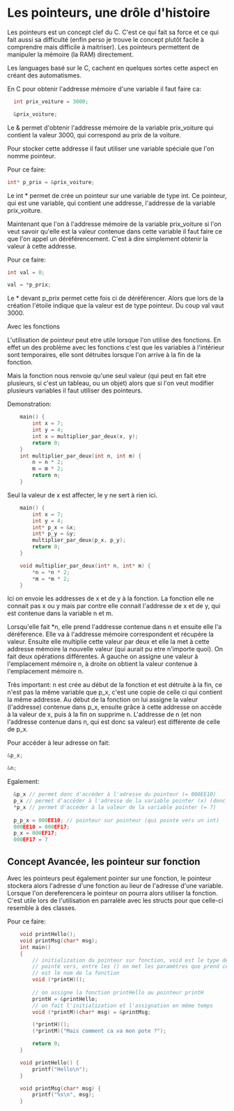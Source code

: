 # Les pointeurs, une drôle d'histoire


Les pointeurs est un concept clef du C. C'est ce qui fait sa force et ce qui fait aussi sa difficulté (enfin perso je trouve le concept plutôt facile à comprendre mais difficile à maitriser). Les pointeurs permettent de manipuler la mémoire (la RAM) directement.

Les languages basé sur le C, cachent en quelques sortes cette aspect en créant des automatismes.

En C pour obtenir l'addresse mémoire d'une variable il faut faire ca:
```c
  int prix_voiture = 3000;

  &prix_voiture;
```
Le & permet d'obtenir l'addresse mémoire de la variable prix_voiture qui contient la valeur 3000, qui correspond au prix de la voiture.

Pour stocker cette addresse il faut utiliser une variable spéciale que l'on nomme pointeur.

Pour ce faire:
```c
int* p_prix = &prix_voiture;
```

Le int * permet de crée un pointeur sur une variable de type int. Ce pointeur, qui est une variable, qui contient une addresse, l'addresse de la variable prix_voiture.

Maintenant que l'on à l'addresse mémoire de la variable prix_voiture si l'on veut savoir qu'elle est la valeur contenue dans cette variable il faut faire ce que l'on appel un déréférencement. C'est à dire simplement obtenir la valeur à cette addresse.

Pour ce faire:
```c
int val = 0;

val = *p_prix;
```

Le * devant p_prix permet cette fois ci de déréférencer. Alors que lors de la création l'étoile indique que la valeur est de type pointeur. Du coup val vaut 3000.

Avec les fonctions

L'utilisation de pointeur peut etre utile lorsque l'on utilise des fonctions. En effet un des problème avec les fonctions c'est que les variables à l'intérieur sont temporaires, elle sont détruites lorsque l'on arrive à la fin de la fonction.

Mais la fonction nous renvoie qu'une seul valeur (qui peut en fait etre plusieurs, si c'est un tableau, ou un objet) alors que si l'on veut modifier plusieurs variables il faut utiliser des pointeurs.

Demonstration:
```c
	main() {
		int x = 7;
		int y = 4;
		int x = multiplier_par_deux(x, y);
		return 0;
	}
	int multiplier_par_deux(int n, int m) {
		n = n * 2;
		m = m * 2;
		return n;
	}
```

Seul la valeur de x est affecter, le y ne sert à rien ici.

```c
	main() {
		int x = 7;
		int y = 4;
		int* p_x = &x;
		int* p_y = &y;
		multiplier_par_deux(p_x, p_y);
		return 0;
	}

	void multiplier_par_deux(int* n, int* m) {
		*n = *n * 2;
		*m = *m * 2;
	}
```
Ici on envoie les addresses de x et de y à la fonction. La fonction elle ne connait pas x ou y mais par contre elle connait l'addresse de x et de y, qui est contenue dans la variable n et m.

Lorsqu'elle fait *n, elle prend l'addresse contenue dans n et ensuite elle l'a déréference. Elle va à l'addresse mémoire correspondent et récupère la valeur. Ensuite elle multiplie cette valeur par deux et elle la met à cette addresse mémoire la nouvelle valeur (qui aurait pu etre n'importe quoi). On fait deux opérations différentes. A gauche on assigne une valeur à l'emplacement mémoire n, à droite on obtient la valeur contenue à l'emplacement mémoire n.

Très important: n est crée au début de la fonction et est détruite à la fin, ce n'est pas la même variable que p_x, c'est une copie de celle ci qui contient la même addresse. Au début de la fonction on lui assigne la valeur (l'addresse) contenue dans p_x, ensuite grâce à cette addresse on accède à la valeur de x, puis à la fin on supprime n. L'addresse de n (et non l'addresse contenue dans n, qui est donc sa valeur) est différente de celle de p_x.

Pour accéder à leur adresse on fait:
```c
&p_x;

&n;
```

Egalement:
```c
  &p_x // permet donc d'accéder à l'adresse du pointeur (= 000EE10)
  p_x // permet d'accéder à l'adresse de la variable pointer (x) (donc la valeur du pointeur) (= 000EF17)
  *p_x // permet d'accéder à la valeur de la variable pointer (= 7)
  
  p_p_x = 000EE10; // pointeur sur pointeur (qui pointe vers un int)
  000EE10 = 000EF17;
  p_x = 000EF17;
  000EF17 = 7
```


## Concept Avancée, les pointeur sur fonction

Avec les pointeurs peut également pointer sur une fonction, le pointeur stockera alors l'adresse d'une fonction au lieur de l'adresse d'une variable. Lorsque l'on dereferencera le pointeur on pourra alors utiliser la fonction. C'est utile lors de l'utilisation en parralèle avec les structs pour que celle-ci resemble à des classes.

Pour ce faire:
```c
	void printHello();
	void printMsg(char* msg);
	int main()
	{
		// initialization du pointeur sur fonction, void est le type de retour de la fonction
		// pointé vers, entre les () on met les paramètres que prend cette fonction et printH 
		// est le nom de la fonction
		void (*printH)();
		
		// on assigne la fonction printHello au pointeur printH
    	printH = &printHello;
		// on fait l'initialization et l'assignation en même temps
    	void (*printM)(char* msg) = &printMsg;

		(*printH)();
    	(*printM)("Mais comment ca va mon pote ?");

	    return 0;
	}

	void printHello() {
    	printf("Hello\n");
	}

	void printMsg(char* msg) {
    	printf("%s\n", msg);
	}
```
